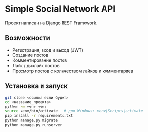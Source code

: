 # Simple Social Network API

Проект написан на Django REST Framework.

## Возможности

- Регистрация, вход и выход (JWT)
- Создание постов
- Комментирование постов
- Лайк / дизлайк постов
- Просмотр постов с количеством лайков и комментариев

## Установка и запуск

```bash
git clone <ссылка если будет>
cd <название_проекта>
python -m venv venv
source venv/bin/activate   # для Windows: venv\Scripts\activate
pip install -r requirements.txt
python manage.py migrate
python manage.py runserver